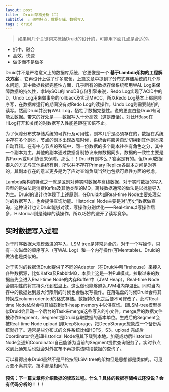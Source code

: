 ```yaml
---
layout: post
title:  Druid架构分析（二）
subtitle  : 架构特点，数据存储，数据写入
tags : druid
---
```

> 如果用几个关键词来概括Druid的设计的，可能用下面几点是合适的。
* 折中，融合
* 高效，快速
* 做少而不是做多

Druid并不是严格意义上的数据库系统，它更像是一个 **基于Lambda架构的工程解决方案** ，它再设计上做了许多取舍，上篇文章中提到了分布式存储系统的几个基本问题，其中数据数据完整性方面，几乎所有的数据存储系统都用WAL Log来保障数据的持久性，拿MySQL的InnoDB存储引擎来说，Redo Log实现了ACID中的D，Undo Log用来做事务的rollback及实现MVCC，所以Redo Log基本上都是顺序写，在数据库运行的期间没有对Redo Log的读操作。Undo Log则需要随机的读写。然而Druid并没有WAL Log，牺牲了数据完整性。说的更直白些Druid有可能丢数据。带来的好处是——数据写入十分高效（这是废话）。对比HBase在HLog打开和关闭的时数据写入性能差距在10倍不止。

为了保障分布式存储系统的可靠行及可用性，副本几乎是必须存在的，数据在系统中存在多个副本，节点的副本出现故障时候，系统会将服务自动切换到其他副本来自动容错。在有中心节点的系统中，同一份数据的多个副本往往有角色之分，其中一个副本为主，其他的副本通过数据复制协议来做数据同步，数据的一致性主要是靠Paxos或Raft协议来保障。那么！！Druid有副本么？答案是有的。但Druid数据摄入的方式与其他系统有别，所以并不存在Primary Replica各副本之间是对等的，其副本存在的意义更多是为了应对查询负载当然也包括可靠性方面的考虑。

Lambda架构的特点之一就是区别对待实时数据与离线数据，对于实时数据的写入典型的是做法是消费Kafka及其他类型的MQ。离线数据通常的做法是以批量导入为主。Druid的设计也体现了上述原则，在Druid内部Real-time Node主要处理实时的数据写入。也会提供查询功能。Historical Node主要是对"历史"数据做查询，这种设计也让Druid能够对读，写操作分别优化——Real-time以写操作居多，Historical则是纯粹的读操作，所以巧妙的避开了读写竞争。

## 实时数据写入过程

对于时序数据大规模激进的写入，LSM tree是非常适合的。对于一个写操作，只有一次磁盘的顺序写入（写WAL Log）和一个内存操作(写Memtable)。Druid的做法也是类似的。

对于实时的数据流Druid提供了不同的Adapter（在Druid中叫Firehouse）来接入各种数据源，比如Kafka及RabbitMQ，本质上这是一种Pull模式。拉取过来的数据首先会进入Real-time Node的内存Buffer中（JVM Heap），Real-time Node会周期性的将其持久化到磁盘上。这么做也能够避免JVM堆内存溢出。同时当内存中的数据达到最大行限制的时候也会触发写操作。在落磁盘的时候Druid会将其转换成column oriented的格式存储。数据持久化之后便不可修改了。此时Real-time Node依然会将其加载到off-heap memory中以供查询。跟LSM-tree模型类似Druid会启动一个后台的Task来merge这些写入的小文件。merge后的数据文件被称作Segment，Segment是Druid存取数据的基本单位。生成后的Segment会被Real-time Node upload 到DeepStorage，把DeepStorage想象成一个备份系统就好了。通常是些分布式的文件系统比如HDFS，S3。upload 完成后Coordinator会通知Historical Node将其下载到本地。加载成功后Historical Node会通知Coordinator自己能够为当前的Segment提供查询服务了。实时节点收到此通知后也就会对外宣布不再提供该时段数据的查询了。

可以看得出来Druid虽然不是严格按照LSM tree的架构但是思想都是类似的。可见万变不离其宗，技术都是相同的。

####  预告：下一篇文章将介绍数据的读取过程。什么？具体的数据存储格式还没说？会有代码分析的！！！
